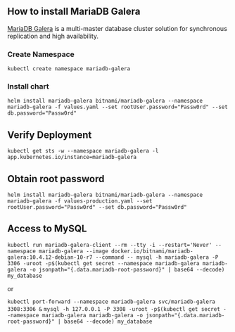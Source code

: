 
## How to install MariaDB Galera
[MariaDB Galera](https://mariadb.com/kb/en/library/what-is-mariadb-galera-cluster/) is a multi-master database cluster solution for synchronous replication and high availability.

### Create Namespace
`kubectl create namespace mariadb-galera`

### Install chart
`helm install mariadb-galera bitnami/mariadb-galera --namespace mariadb-galera -f values.yaml --set rootUser.password="Passw0rd" --set db.password="Passw0rd"`

## Verify Deployment
`kubectl get sts -w --namespace mariadb-galera -l app.kubernetes.io/instance=mariadb-galera`

## Obtain root password
`helm install mariadb-galera bitnami/mariadb-galera --namespace mariadb-galera -f values-production.yaml --set rootUser.password="Passw0rd" --set db.password="Passw0rd"`

## Access to MySQL
`kubectl run mariadb-galera-client --rm --tty -i --restart='Never' --namespace mariadb-galera --image docker.io/bitnami/mariadb-galera:10.4.12-debian-10-r7 --command -- mysql -h mariadb-galera -P 3306 -uroot -p$(kubectl get secret --namespace mariadb-galera mariadb-galera -o jsonpath="{.data.mariadb-root-password}" | base64 --decode) my_database`

or

`kubectl port-forward --namespace mariadb-galera svc/mariadb-galera 3308:3306 &`
`mysql -h 127.0.0.1 -P 3308 -uroot -p$(kubectl get secret --namespace mariadb-galera mariadb-galera -o jsonpath="{.data.mariadb-root-password}" | base64 --decode) my_database`
